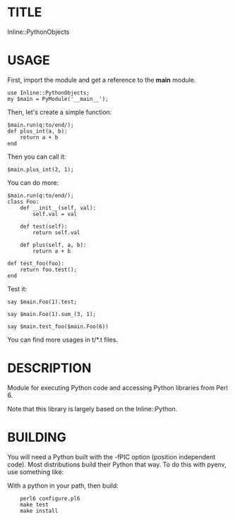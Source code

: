 # TITLE

Inline::PythonObjects

# USAGE

First, import the module and get a reference to the __main__ module.
```
use Inline::PythonObjects;
my $main = PyModule('__main__');
```
Then, let's create a simple function:
```
$main.run(q:to/end/);
def plus_int(a, b):
	return a + b
end
```
Then you can call it:
```
$main.plus_int(2, 1);
```

You can do more:
```
$main.run(q:to/end/);
class Foo:
    def __init__(self, val):
        self.val = val

    def test(self):
        return self.val

    def plus(self, a, b):
        return a + b
		
def test_foo(foo):
    return foo.test();
end
```		

Test it:

```
say $main.Foo(1).test;

say $main.Foo(1).sum_(3, 1);

say $main.test_foo($main.Foo(6))
```

You can find more usages in t/*.t files.


# DESCRIPTION

Module for executing Python code and accessing Python libraries from Perl 6.

Note that this library is largely based on the Inline::Python.

# BUILDING

You will need a Python built with the -fPIC option (position independent
code). Most distributions build their Python that way. To do this with pyenv,
use something like:


With a python in your path, then build:

```
    perl6 configure.pl6
    make test
    make install
```

